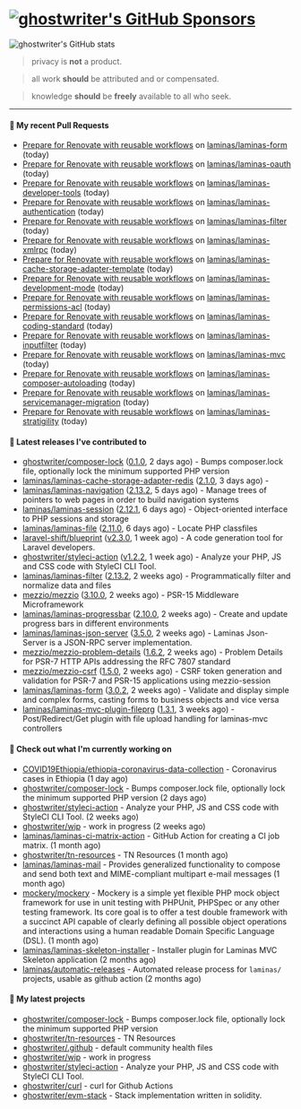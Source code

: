 # [![ghostwriter's GitHub Sponsors](https://img.shields.io/github/sponsors/ghostwriter?label=Sponsors&style=flat-square&logo=GitHub%20Sponsors)](https://github.com/sponsors/ghostwriter)

![ghostwriter's GitHub stats](https://github-readme-stats.vercel.app/api?username=ghostwriter&show_icons=true&count_private=true&hide_title=true&hide_rank=true&icon_color=333)

> privacy is **not** a product.

> all work **should** be attributed and or compensated.

> knowledge **should** be **freely** available to all who seek.

---
#### 🔨 My recent Pull Requests

- [Prepare for Renovate with reusable workflows](https://github.com/laminas/laminas-form/pull/168) on [laminas/laminas-form](https://github.com/laminas/laminas-form) (today)
- [Prepare for Renovate with reusable workflows](https://github.com/laminas/laminas-oauth/pull/15) on [laminas/laminas-oauth](https://github.com/laminas/laminas-oauth) (today)
- [Prepare for Renovate with reusable workflows](https://github.com/laminas/laminas-developer-tools/pull/45) on [laminas/laminas-developer-tools](https://github.com/laminas/laminas-developer-tools) (today)
- [Prepare for Renovate with reusable workflows](https://github.com/laminas/laminas-authentication/pull/30) on [laminas/laminas-authentication](https://github.com/laminas/laminas-authentication) (today)
- [Prepare for Renovate with reusable workflows](https://github.com/laminas/laminas-filter/pull/49) on [laminas/laminas-filter](https://github.com/laminas/laminas-filter) (today)
- [Prepare for Renovate with reusable workflows](https://github.com/laminas/laminas-xmlrpc/pull/22) on [laminas/laminas-xmlrpc](https://github.com/laminas/laminas-xmlrpc) (today)
- [Prepare for Renovate with reusable workflows](https://github.com/laminas/laminas-cache-storage-adapter-template/pull/6) on [laminas/laminas-cache-storage-adapter-template](https://github.com/laminas/laminas-cache-storage-adapter-template) (today)
- [Prepare for Renovate with reusable workflows](https://github.com/laminas/laminas-development-mode/pull/17) on [laminas/laminas-development-mode](https://github.com/laminas/laminas-development-mode) (today)
- [Prepare for Renovate with reusable workflows](https://github.com/laminas/laminas-permissions-acl/pull/29) on [laminas/laminas-permissions-acl](https://github.com/laminas/laminas-permissions-acl) (today)
- [Prepare for Renovate with reusable workflows](https://github.com/laminas/laminas-coding-standard/pull/69) on [laminas/laminas-coding-standard](https://github.com/laminas/laminas-coding-standard) (today)
- [Prepare for Renovate with reusable workflows](https://github.com/laminas/laminas-inputfilter/pull/50) on [laminas/laminas-inputfilter](https://github.com/laminas/laminas-inputfilter) (today)
- [Prepare for Renovate with reusable workflows](https://github.com/laminas/laminas-mvc/pull/104) on [laminas/laminas-mvc](https://github.com/laminas/laminas-mvc) (today)
- [Prepare for Renovate with reusable workflows](https://github.com/laminas/laminas-composer-autoloading/pull/13) on [laminas/laminas-composer-autoloading](https://github.com/laminas/laminas-composer-autoloading) (today)
- [Prepare for Renovate with reusable workflows](https://github.com/laminas/laminas-servicemanager-migration/pull/60) on [laminas/laminas-servicemanager-migration](https://github.com/laminas/laminas-servicemanager-migration) (today)
- [Prepare for Renovate with reusable workflows](https://github.com/laminas/laminas-stratigility/pull/24) on [laminas/laminas-stratigility](https://github.com/laminas/laminas-stratigility) (today)

#### 🔭 Latest releases I've contributed to

- [ghostwriter/composer-lock](https://github.com/ghostwriter/composer-lock) ([0.1.0](https://github.com/ghostwriter/composer-lock/releases/tag/0.1.0), 2 days ago) - Bumps composer.lock file, optionally lock the minimum supported PHP version
- [laminas/laminas-cache-storage-adapter-redis](https://github.com/laminas/laminas-cache-storage-adapter-redis) ([2.1.0](https://github.com/laminas/laminas-cache-storage-adapter-redis/releases/tag/2.1.0), 3 days ago) - 
- [laminas/laminas-navigation](https://github.com/laminas/laminas-navigation) ([2.13.2](https://github.com/laminas/laminas-navigation/releases/tag/2.13.2), 5 days ago) - Manage trees of pointers to web pages in order to build navigation systems
- [laminas/laminas-session](https://github.com/laminas/laminas-session) ([2.12.1](https://github.com/laminas/laminas-session/releases/tag/2.12.1), 6 days ago) - Object-oriented interface to PHP sessions and storage
- [laminas/laminas-file](https://github.com/laminas/laminas-file) ([2.11.0](https://github.com/laminas/laminas-file/releases/tag/2.11.0), 6 days ago) - Locate PHP classfiles
- [laravel-shift/blueprint](https://github.com/laravel-shift/blueprint) ([v2.3.0](https://github.com/laravel-shift/blueprint/releases/tag/v2.3.0), 1 week ago) - A code generation tool for Laravel developers.
- [ghostwriter/styleci-action](https://github.com/ghostwriter/styleci-action) ([v1.2.2](https://github.com/ghostwriter/styleci-action/releases/tag/v1.2.2), 1 week ago) - Analyze your PHP, JS and CSS code with StyleCI CLI Tool.
- [laminas/laminas-filter](https://github.com/laminas/laminas-filter) ([2.13.2](https://github.com/laminas/laminas-filter/releases/tag/2.13.2), 2 weeks ago) - Programmatically filter and normalize data and files
- [mezzio/mezzio](https://github.com/mezzio/mezzio) ([3.10.0](https://github.com/mezzio/mezzio/releases/tag/3.10.0), 2 weeks ago) - PSR-15 Middleware Microframework
- [laminas/laminas-progressbar](https://github.com/laminas/laminas-progressbar) ([2.10.0](https://github.com/laminas/laminas-progressbar/releases/tag/2.10.0), 2 weeks ago) - Create and update progress bars in different environments
- [laminas/laminas-json-server](https://github.com/laminas/laminas-json-server) ([3.5.0](https://github.com/laminas/laminas-json-server/releases/tag/3.5.0), 2 weeks ago) - Laminas Json-Server is a JSON-RPC server implementation.
- [mezzio/mezzio-problem-details](https://github.com/mezzio/mezzio-problem-details) ([1.6.2](https://github.com/mezzio/mezzio-problem-details/releases/tag/1.6.2), 2 weeks ago) - Problem Details for PSR-7 HTTP APIs addressing the RFC 7807 standard
- [mezzio/mezzio-csrf](https://github.com/mezzio/mezzio-csrf) ([1.5.0](https://github.com/mezzio/mezzio-csrf/releases/tag/1.5.0), 2 weeks ago) - CSRF token generation and validation for PSR-7 and PSR-15 applications using mezzio-session
- [laminas/laminas-form](https://github.com/laminas/laminas-form) ([3.0.2](https://github.com/laminas/laminas-form/releases/tag/3.0.2), 2 weeks ago) - Validate and display simple and complex forms, casting forms to business objects and vice versa
- [laminas/laminas-mvc-plugin-fileprg](https://github.com/laminas/laminas-mvc-plugin-fileprg) ([1.3.1](https://github.com/laminas/laminas-mvc-plugin-fileprg/releases/tag/1.3.1), 3 weeks ago) - Post/Redirect/Get plugin with file upload handling for laminas-mvc controllers

#### 👷 Check out what I'm currently working on

- [COVID19Ethiopia/ethiopia-coronavirus-data-collection](https://github.com/COVID19Ethiopia/ethiopia-coronavirus-data-collection) - Coronavirus cases in Ethiopia (1 day ago)
- [ghostwriter/composer-lock](https://github.com/ghostwriter/composer-lock) - Bumps composer.lock file, optionally lock the minimum supported PHP version (2 days ago)
- [ghostwriter/styleci-action](https://github.com/ghostwriter/styleci-action) - Analyze your PHP, JS and CSS code with StyleCI CLI Tool. (2 weeks ago)
- [ghostwriter/wip](https://github.com/ghostwriter/wip) - work in progress (2 weeks ago)
- [laminas/laminas-ci-matrix-action](https://github.com/laminas/laminas-ci-matrix-action) - GitHub Action for creating a CI job matrix. (1 month ago)
- [ghostwriter/tn-resources](https://github.com/ghostwriter/tn-resources) - TN Resources (1 month ago)
- [laminas/laminas-mail](https://github.com/laminas/laminas-mail) - Provides generalized functionality to compose and send both text and MIME-compliant multipart e-mail messages (1 month ago)
- [mockery/mockery](https://github.com/mockery/mockery) - Mockery is a simple yet flexible PHP mock object framework for use in unit testing with PHPUnit, PHPSpec or any other testing framework. Its core goal is to offer a test double framework with a succinct API capable of clearly defining all possible object operations and interactions using a human readable Domain Specific Language (DSL). (1 month ago)
- [laminas/laminas-skeleton-installer](https://github.com/laminas/laminas-skeleton-installer) - Installer plugin for Laminas MVC Skeleton application (2 months ago)
- [laminas/automatic-releases](https://github.com/laminas/automatic-releases) - Automated release process for `laminas/` projects, usable as github action (2 months ago)

#### 🌱 My latest projects

- [ghostwriter/composer-lock](https://github.com/ghostwriter/composer-lock) - Bumps composer.lock file, optionally lock the minimum supported PHP version
- [ghostwriter/tn-resources](https://github.com/ghostwriter/tn-resources) - TN Resources
- [ghostwriter/.github](https://github.com/ghostwriter/.github) - default community health files
- [ghostwriter/wip](https://github.com/ghostwriter/wip) - work in progress
- [ghostwriter/styleci-action](https://github.com/ghostwriter/styleci-action) - Analyze your PHP, JS and CSS code with StyleCI CLI Tool.
- [ghostwriter/curl](https://github.com/ghostwriter/curl) - curl for Github Actions
- [ghostwriter/evm-stack](https://github.com/ghostwriter/evm-stack) - Stack implementation written in solidity.


